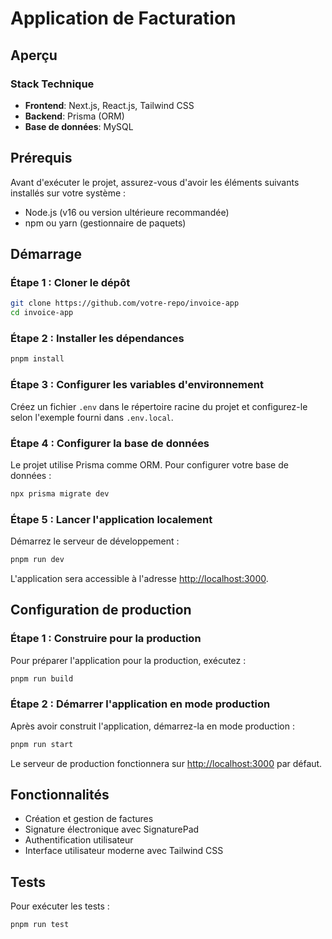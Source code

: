 # Application de Facturation

## Aperçu

### Stack Technique
- **Frontend**: Next.js, React.js, Tailwind CSS
- **Backend**: Prisma (ORM)
- **Base de données**: MySQL

## Prérequis
Avant d'exécuter le projet, assurez-vous d'avoir les éléments suivants installés sur votre système :

- Node.js (v16 ou version ultérieure recommandée)
- npm ou yarn (gestionnaire de paquets)

## Démarrage

### Étape 1 : Cloner le dépôt
```bash
git clone https://github.com/votre-repo/invoice-app
cd invoice-app
```

### Étape 2 : Installer les dépendances
```bash
pnpm install
```

### Étape 3 : Configurer les variables d'environnement
Créez un fichier `.env` dans le répertoire racine du projet et configurez-le selon l'exemple fourni dans `.env.local`.

### Étape 4 : Configurer la base de données
Le projet utilise Prisma comme ORM. Pour configurer votre base de données :

```bash
npx prisma migrate dev
```

### Étape 5 : Lancer l'application localement
Démarrez le serveur de développement :

```bash
pnpm run dev
```

L'application sera accessible à l'adresse [http://localhost:3000](http://localhost:3000).

## Configuration de production

### Étape 1 : Construire pour la production
Pour préparer l'application pour la production, exécutez :

```bash
pnpm run build
```

### Étape 2 : Démarrer l'application en mode production
Après avoir construit l'application, démarrez-la en mode production :

```bash
pnpm run start
```

Le serveur de production fonctionnera sur [http://localhost:3000](http://localhost:3000) par défaut.

## Fonctionnalités

- Création et gestion de factures
- Signature électronique avec SignaturePad
- Authentification utilisateur
- Interface utilisateur moderne avec Tailwind CSS


## Tests

Pour exécuter les tests :

```bash
pnpm run test
```